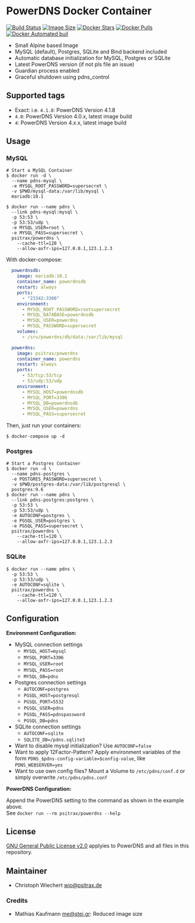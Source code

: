 # PowerDNS Docker Container

[![Build Status](https://travis-ci.org/psitrax/powerdns.svg)](https://travis-ci.org/psitrax/powerdns)
[![Image Size](https://images.microbadger.com/badges/image/psitrax/powerdns.svg)](https://microbadger.com/images/psitrax/powerdns)
[![Docker Stars](https://img.shields.io/docker/stars/psitrax/powerdns.svg)](https://hub.docker.com/r/psitrax/powerdns/)
[![Docker Pulls](https://img.shields.io/docker/pulls/psitrax/powerdns.svg)](https://hub.docker.com/r/psitrax/powerdns/)
[![Docker Automated buil](https://img.shields.io/docker/automated/psitrax/powerdns.svg)](https://hub.docker.com/r/psitrax/powerdns/)

* Small Alpine based Image
* MySQL (default), Postgres, SQLite and Bind backend included
* Automatic database initialization for MySQL, Postgres or SQLite
* Latest PowerDNS version (if not pls file an issue)
* Guardian process enabled
* Graceful shutdown using pdns_control

## Supported tags

* Exact: i.e. `4.1.8`: PowerDNS Version 4.1.8
* `4.0`: PowerDNS Version 4.0.x, latest image build
* `4`: PowerDNS Version 4.x.x, latest image build

## Usage

### MySQL

```shell
# Start a MySQL Container
$ docker run -d \
  --name pdns-mysql \
  -e MYSQL_ROOT_PASSWORD=supersecret \
  -v $PWD/mysql-data:/var/lib/mysql \
  mariadb:10.1

$ docker run --name pdns \
  --link pdns-mysql:mysql \
  -p 53:53 \
  -p 53:53/udp \
  -e MYSQL_USER=root \
  -e MYSQL_PASS=supersecret \
  psitrax/powerdns \
    --cache-ttl=120 \
    --allow-axfr-ips=127.0.0.1,123.1.2.3
```

With docker-compose:
```yml
  powerdnsdb:
    image: mariadb:10.1
    container_name: powerdnsdb
    restart: always
    ports:
      - "23342:3306"
    environment:
      - MYSQL_ROOT_PASSWORD=rootsupersecret
      - MYSQL_DATABASE=powerdnsdb
      - MYSQL_USER=powerdns
      - MYSQL_PASSWORD=supersecret
    volumes:
      - /srv/powerdns/db/data:/var/lib/mysql

  powerdns:
    image: psitrax/powerdns
    container_name: powerdns
    restart: always
    ports:
      - 53/tcp:53/tcp
      - 53/udp:53/udp
    environment:
      - MYSQL_HOST=powerdnsdb
      - MYSQL_PORT=3306
      - MYSQL_DB=powerdnsdb
      - MYSQL_USER=powerdns
      - MYSQL_PASS=supersecret
```

Then, just run your containers:
```shell
$ docker-compose up -d
```

### Postgres

```shell
# Start a Postgres Container
$ docker run -d \
  --name pdns-postgres \
  -e POSTGRES_PASSWORD=supersecret \
  -v $PWD/postgres-data:/var/lib/postgresql \
  postgres:9.6
$ docker run --name pdns \
  --link pdns-postgres:postgres \
  -p 53:53 \
  -p 53:53/udp \
  -e AUTOCONF=postgres \
  -e PGSQL_USER=postgres \
  -e PGSQL_PASS=supersecret \
  psitrax/powerdns \
    --cache-ttl=120 \
    --allow-axfr-ips=127.0.0.1,123.1.2.3
```

### SQLite

```shell
$ docker run --name pdns \
  -p 53:53 \
  -p 53:53/udp \
  -e AUTOCONF=sqlite \
  psitrax/powerdns \
    --cache-ttl=120 \
    --allow-axfr-ips=127.0.0.1,123.1.2.3
```

## Configuration

**Environment Configuration:**

* MySQL connection settings
  * `MYSQL_HOST=mysql`
  * `MYSQL_PORT=3306`
  * `MYSQL_USER=root`
  * `MYSQL_PASS=root`
  * `MYSQL_DB=pdns`
* Postgres connection settings
  * `AUTOCONF=postgres`
  * `PGSQL_HOST=postgresql`
  * `PGSQL_PORT=5532`
  * `PGSQL_USER=pdns`
  * `PGSQL_PASS=pdnspassword`
  * `PGSQL_DB=pdns`
* SQLite connection settings
  * `AUTOCONF=sqlite`
  * `SQLITE_DB=/pdns.sqlite3`
* Want to disable mysql initialization? Use `AUTOCONF=false`
* Want to apply 12Factor-Pattern? Apply environment variables of the form `PDNS_$pdns-config-variable=$config-value`, like `PDNS_WEBSERVER=yes`
* Want to use own config files? Mount a Volume to `/etc/pdns/conf.d` or simply overwrite `/etc/pdns/pdns.conf`

**PowerDNS Configuration:**

Append the PowerDNS setting to the command as shown in the example above.  
See `docker run --rm psitrax/powerdns --help`


## License

[GNU General Public License v2.0](https://github.com/PowerDNS/pdns/blob/master/COPYING) applyies to PowerDNS and all files in this repository.


## Maintainer

* Christoph Wiechert <wio@psitrax.de>

### Credits

* Mathias Kaufmann <me@stei.gr>: Reduced image size

